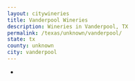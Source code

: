 ```yaml
---
layout: citywineries
title: Vanderpool Wineries
description: Wineries in Vanderpool, TX
permalink: /texas/unknown/vanderpool/
state: tx
county: unknown
city: vanderpool
---
```

-
